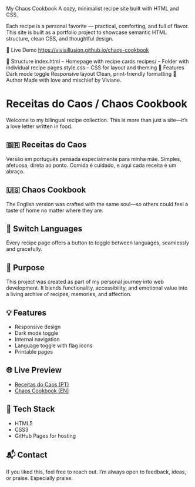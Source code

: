 My Chaos Cookbook
A cozy, minimalist recipe site built with HTML and CSS.

Each recipe is a personal favorite — practical, comforting, and full of flavor.
This site is built as a portfolio project to showcase semantic HTML structure, clean CSS, and thoughtful design.

🧁 Live Demo
https://vivisillusion.github.io/chaos-cookbook

📂 Structure
index.html – Homepage with recipe cards
recipes/ – Folder with individual recipe pages
style.css – CSS for layout and theming
🌙 Features
Dark mode toggle
Responsive layout
Clean, print-friendly formatting
💌 Author
Made with love and mischief by Viviane.
# Receitas do Caos / Chaos Cookbook

Welcome to my bilingual recipe collection. This is more than just a site—it’s a love letter written in food.

## 🇧🇷 Receitas do Caos
Versão em português pensada especialmente para minha mãe. Simples, afetuosa, direta ao ponto. Comida é cuidado, e aqui cada receita é um abraço.

## 🇺🇸 Chaos Cookbook
The English version was crafted with the same soul—so others could feel a taste of home no matter where they are.

## 🔄 Switch Languages
Every recipe page offers a button to toggle between languages, seamlessly and gracefully.

## 🎯 Purpose
This project was created as part of my personal journey into web development. It blends functionality, accessibility, and emotional value into a living archive of recipes, memories, and affection.

## 💡 Features
- Responsive design
- Dark mode toggle
- Internal navigation
- Language toggle with flag icons
- Printable pages

## 🌐 Live Preview
- [Receitas do Caos (PT)](https://vivisillusion.github.io/receitas-do-caos)
- [Chaos Cookbook (EN)](https://vivisillusion.github.io/chaos-cookbook)

## 📁 Tech Stack
- HTML5
- CSS3
- GitHub Pages for hosting

## 📬 Contact
If you liked this, feel free to reach out. I’m always open to feedback, ideas, or praise. Especially praise.

